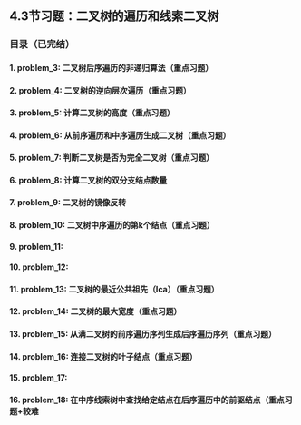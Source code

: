 ## 4.3节习题：二叉树的遍历和线索二叉树

### 目录（已完结）

#### 1. problem_3: 二叉树后序遍历的非递归算法（重点习题）
#### 2. problem_4: 二叉树的逆向层次遍历（重点习题）
#### 3. problem_5: 计算二叉树的高度（重点习题）
#### 4. problem_6: 从前序遍历和中序遍历生成二叉树（重点习题）
#### 5. problem_7: 判断二叉树是否为完全二叉树（重点习题）
#### 6. problem_8: 计算二叉树的双分支结点数量
#### 7. problem_9: 二叉树的镜像反转
#### 8. problem_10: 二叉树中序遍历的第k个结点（重点习题）
#### 9. problem_11: 
#### 10. problem_12: 
#### 11. problem_13: 二叉树的最近公共祖先（lca）（重点习题）
#### 12. problem_14: 二叉树的最大宽度（重点习题）
#### 13. problem_15: 从满二叉树的前序遍历序列生成后序遍历序列（重点习题）
#### 14. problem_16: 连接二叉树的叶子结点（重点习题）
#### 15. problem_17: 
#### 16. problem_18: 在中序线索树中查找给定结点在后序遍历中的前驱结点（重点习题+较难

